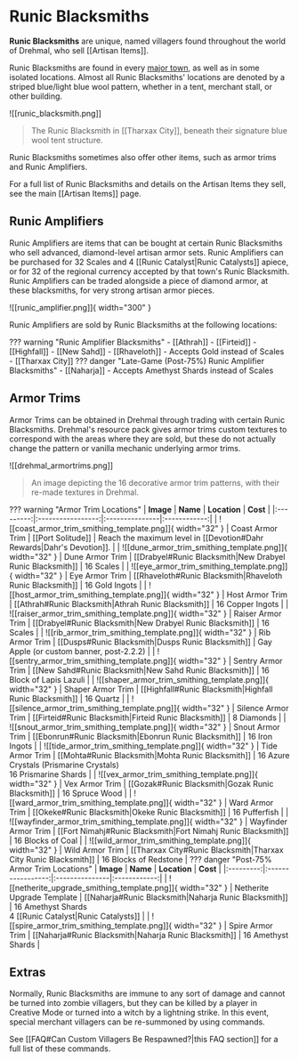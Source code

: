 # Runic Blacksmiths

**Runic Blacksmiths** are unique, named villagers found throughout the world of Drehmal, who sell [[Artisan Items]]. 

Runic Blacksmiths are found in every [major town](/World/Settlements/Official_Towns/), as well as in some isolated locations. Almost all Runic Blacksmiths' locations are denoted by a striped blue/light blue wool pattern, whether in a tent, merchant stall, or other building.

![[runic_blacksmith.png]]
> The Runic Blacksmith in [[Tharxax City]], beneath their signature blue wool tent structure.

Runic Blacksmiths sometimes also offer other items, such as armor trims and Runic Amplifiers.

For a full list of Runic Blacksmiths and details on the Artisan Items they sell, see the main [[Artisan Items]] page.

## Runic Amplifiers
Runic Amplifiers are items that can be bought at certain Runic Blacksmiths who sell advanced, diamond-level artisan armor sets. Runic Amplifiers can be purchased for 32 Scales and 4 [[Runic Catalyst|Runic Catalysts]] apiece, or for 32 of the regional currency accepted by that town's Runic Blacksmith. Runic Amplifiers can be traded alongside a piece of diamond armor, at these blacksmiths, for very strong artisan armor pieces.

![[runic_amplifier.png]]{ width="300" }

Runic Amplifiers are sold by Runic Blacksmiths at the following locations:

??? warning "Runic Amplifier Blacksmiths"
    - [[Athrah]]
    - [[Firteid]]
    - [[Highfall]]
    - [[New Sahd]]
    - [[Rhaveloth]] - Accepts Gold instead of Scales
    - [[Tharxax City]] 
    ??? danger "Late-Game (Post-75%) Runic Amplifier Blacksmiths"
        - [[Naharja]] - Accepts Amethyst Shards instead of Scales

## Armor Trims
Armor Trims can be obtained in Drehmal through trading with certain Runic Blacksmiths. Drehmal's resource pack gives armor trims custom textures to correspond with the areas where they are sold, but these do not actually change the pattern or vanilla mechanic underlying armor trims.

![[drehmal_armortrims.png]]
> An image depicting the 16 decorative armor trim patterns, with their re-made textures in Drehmal.

??? warning "Armor Trim Locations"
    | **Image** | **Name** | **Location** | **Cost** |
    |:---------:|:-----------------:|:---------------|:------------:|
    | ![[coast_armor_trim_smithing_template.png]]{ width="32" } | Coast Armor Trim | [[Port Solitude]] | Reach the maximum level in [[Devotion#Dahr Rewards|Dahr's Devotion]]. |
    | ![[dune_armor_trim_smithing_template.png]]{ width="32" } | Dune Armor Trim | [[Drabyel#Runic Blacksmith|New Drabyel Runic Blacksmith]] | 16 Scales |
    | ![[eye_armor_trim_smithing_template.png]]{ width="32" } | Eye Armor Trim | [[Rhaveloth#Runic Blacksmith|Rhaveloth Runic Blacksmith]] | 16 Gold Ingots |
    | ![[host_armor_trim_smithing_template.png]]{ width="32" } | Host Armor Trim | [[Athrah#Runic Blacksmith|Athrah Runic Blacksmith]] | 16 Copper Ingots |
    | ![[raiser_armor_trim_smithing_template.png]]{ width="32" } | Raiser Armor Trim | [[Drabyel#Runic Blacksmith|New Drabyel Runic Blacksmith]] | 16 Scales |
    | ![[rib_armor_trim_smithing_template.png]]{ width="32" } | Rib Armor Trim | [[Dusps#Runic Blacksmith|Dusps Runic Blacksmith]] | Gay Apple (or custom banner, post-2.2.2) | 
    | ![[sentry_armor_trim_smithing_template.png]]{ width="32" } | Sentry Armor Trim | [[New Sahd#Runic Blacksmith|New Sahd Runic Blacksmith]] | 16 Block of Lapis Lazuli |
    | ![[shaper_armor_trim_smithing_template.png]]{ width="32" } | Shaper Armor Trim | [[Highfall#Runic Blacksmith|Highfall Runic Blacksmith]] | 16 Quartz | 
    | ![[silence_armor_trim_smithing_template.png]]{ width="32" } | Silence Armor Trim | [[Firteid#Runic Blacksmith|Firteid Runic Blacksmith]] | 8 Diamonds |
    | ![[snout_armor_trim_smithing_template.png]]{ width="32" } | Snout Armor Trim | [[Ebonrun#Runic Blacksmith|Ebonrun Runic Blacksmith]] | 16 Iron Ingots | 
    | ![[tide_armor_trim_smithing_template.png]]{ width="32" } | Tide Armor Trim | [[Mohta#Runic Blacksmith|Mohta Runic Blacksmith]] | 16 Azure Crystals (Prismarine Crystals) <br> 16 Prismarine Shards |
    | ![[vex_armor_trim_smithing_template.png]]{ width="32" } | Vex Armor Trim | [[Gozak#Runic Blacksmith|Gozak Runic Blacksmith]] | 16 Spruce Wood | 
    | ![[ward_armor_trim_smithing_template.png]]{ width="32" } | Ward Armor Trim | [[Okeke#Runic Blacksmith|Okeke Runic Blacksmith]] | 16 Pufferfish | 
    | ![[wayfinder_armor_trim_smithing_template.png]]{ width="32" } | Wayfinder Armor Trim | [[Fort Nimahj#Runic Blacksmith|Fort Nimahj Runic Blacksmith]] | 16 Blocks of Coal | 
    | ![[wild_armor_trim_smithing_template.png]]{ width="32" } | Wild Armor Trim | [[Tharxax City#Runic Blacksmith|Tharxax City Runic Blacksmith]] | 16 Blocks of Redstone |
    ??? danger "Post-75% Armor Trim Locations"
        | **Image** | **Name** | **Location** | **Cost** |
        |:---------:|:-----------------:|:---------------|:------------:| 
        | ![[netherite_upgrade_smithing_template.png]]{ width="32" } | Netherite Upgrade Template | [[Naharja#Runic Blacksmith|Naharja Runic Blacksmith]] | 16 Amethyst Shards <br>4 [[Runic Catalyst|Runic Catalysts]] |
        | ![[spire_armor_trim_smithing_template.png]]{ width="32" } | Spire Armor Trim | [[Naharja#Runic Blacksmith|Naharja Runic Blacksmith]] | 16 Amethyst Shards | 

## Extras

Normally, Runic Blacksmiths are immune to any sort of damage and cannot be turned into zombie villagers, but they can be killed by a player in Creative Mode or turned into a witch by a lightning strike. In this event, special merchant villagers can be re-summoned by using commands.

See [[FAQ#Can Custom Villagers Be Respawned?|this FAQ section]] for a full list of these commands.


    







